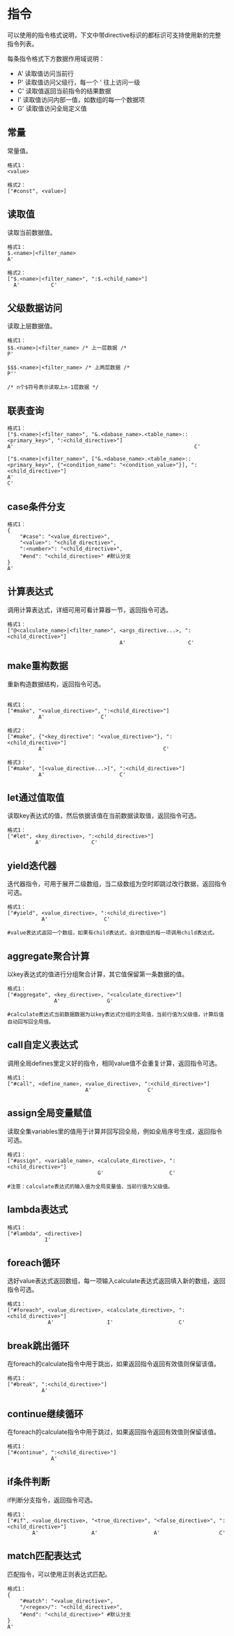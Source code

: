 # 指令

可以使用的指令格式说明，下文中带directive标识的都标识可支持使用新的完整指令列表。

每条指令格式下方数据作用域说明：

- A' 读取值访问当前行
- P' 读取值访问父级行，每一个 ' 往上访问一级
- C' 读取值返回当前指令的结果数据
- I' 读取值访问内部一值，如数组的每一个数据项
- G' 读取值访问全局定义值

## 常量

常量值。

```
格式1：
<value>

格式2：
["#const", <value>]
```

## 读取值

读取当前数据值。

```
格式1：
$.<name>|<filter_name>
A'

格式2：
["$.<name>|<filter_name>", ":$.<child_name>"]
  A'          C'
```

## 父级数据访问

读取上层数据值。

```
格式1：
$$.<name>|<filter_name> /* 上一层数据 /*
P'

$$$.<name>|<filter_name> /* 上两层数据 /*
P''

/* n个$符号表示读取上n-1层数据 */
```

## 联表查询

```
格式1：
["$.<name>|<filter_name>", "&.<dabase_name>.<table_name>::<primary_key>", ":<child_directive>"]
A'                                                          C'

["$.<name>|<filter_name>", ["&.<dabase_name>.<table_name>::<primary_key>", {"<condition_name": "<condition_value>"}], ":<child_directive>"]
A'                                                                                                      C'
```

## case条件分支

```
格式1：
{
    "#case": "<value_directive>",
    "<value>": "<child_directive>",
    ":<number>": "<child_directive>",
    "#end": "<child_directive>" #默认分支
}
A'
```

## 计算表达式

调用计算表达式，详细可用可看计算器一节，返回指令可选。

```
格式1：
["@<calculate_name>|<filter_name>", <args_directive...>, ":<child_directive>"]
                                    A'                    C'
```

## make重构数据

重新构造数据结构，返回指令可选。

```

格式1：
["#make", "<value_directive>", ":<child_directive>"]
          A'                  C'

格式2：
["#make", {"<key_directive": "<value_directive>"}, ":<child_directive>"]
          A'                                      C'

格式3：
["#make", "[<value_directive...>]", ":<child_directive>"]
          A'                        C'
```

## let通过值取值

读取key表达式的值，然后依据该值在当前数据读取值，返回指令可选。

```
格式1：
["#let", <key_directive>, ":<child_directive>"]
         A'                C'
```

## yield迭代器

迭代器指令，可用于展开二级数组，当二级数组为空时即跳过改行数据，返回指令可选。

```
格式1：
["#yield", <value_directive>, ":<child_directive>"]
           A'                  C'

#value表达式返回一个数组，如果有child表达式，会对数组的每一项调用child表达式。
```

## aggregate聚合计算

以key表达式的值进行分组聚合计算，其它值保留第一条数据的值。

```
格式1：
["#aggregate", <key_directive>, "<calculate_directive>"]
               A'               G'

#calculate表达式当前数据数据为以key表达式分组的全局值，当前行值为父级值，计算后值自动回写回全局值。
```

## call自定义表达式

调用全局defines里定义好的指令，相同value值不会重复计算，返回指令可选。

```
格式1：
["#call", <define_name>, <value_directive>, ":<child_directive>"]
                         A'                  C'
```

## assign全局变量赋值

读取全集variables里的值用于计算并回写回全局，例如全局序号生成，返回指令可选。

```
格式1：
["#assign", <variable_name>, <calculate_directive>, ":<child_directive>"]
                             G'                     C'

#注意：calculate表达式的输入值为全局变量值，当前行值为父级值。
```

## lambda表达式

```
格式1：
["#lambda", <directive>]
            I'
```

## foreach循环

选好value表达式返回数组，每一项输入calculate表达式返回填入新的数组，返回指令可选。

```
格式1：
["#foreach", <value_directive>, <calculate_directive>, ":<child_directive>"]
             A'                 I'                     C'
```

## break跳出循环

在foreach的calculate指令中用于跳出，如果返回指令返回有效值则保留该值。

```
格式1：
["#break", ":<child_directive>"]
           A'
```

## continue继续循环

在foreach的calculate指令中用于跳过，如果返回指令返回有效值则保留该值。

```
格式1：
["#continue", ":<child_directive>"]
              A'
```

## if条件判断

if判断分支指令，返回指令可选。

```
格式1：
["#if", <value_directive>, "<true_directive>", "<false_directive>", ":<child_directive>"]
        A'                 A'                  A'                   C'
```

## match匹配表达式

匹配指令，可以使用正则表达式匹配。

```
格式1：
{
    "#match": "<value_directive>",
    "/<regex>/": "<child_directive>",
    "#end": "<child_directive>" #默认分支
}
A'
```